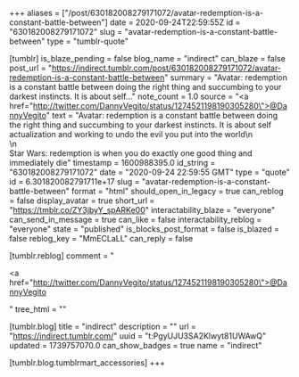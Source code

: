 +++
aliases = ["/post/630182008279171072/avatar-redemption-is-a-constant-battle-between"]
date = 2020-09-24T22:59:55Z
id = "630182008279171072"
slug = "avatar-redemption-is-a-constant-battle-between"
type = "tumblr-quote"

[tumblr]
is_blaze_pending = false
blog_name = "indirect"
can_blaze = false
post_url = "https://indirect.tumblr.com/post/630182008279171072/avatar-redemption-is-a-constant-battle-between"
summary = "Avatar: redemption is a constant battle between doing the right thing and succumbing to your darkest instincts. It is about self..."
note_count = 1.0
source = "<a href=\"http://twitter.com/DannyVegito/status/1274521198190305280\">@DannyVegito</a>"
text = "Avatar: redemption is a constant battle between doing the right thing and succumbing to your darkest instincts. It is about self actualization and working to undo the evil you put into the world\n<br/>\n<br/>Star Wars: redemption is when you do exactly one good thing and immediately die"
timestamp = 1600988395.0
id_string = "630182008279171072"
date = "2020-09-24 22:59:55 GMT"
type = "quote"
id = 6.301820082791711e+17
slug = "avatar-redemption-is-a-constant-battle-between"
format = "html"
should_open_in_legacy = true
can_reblog = false
display_avatar = true
short_url = "https://tmblr.co/ZY3jbyY_spARKe00"
interactability_blaze = "everyone"
can_send_in_message = true
can_like = false
interactability_reblog = "everyone"
state = "published"
is_blocks_post_format = false
is_blazed = false
reblog_key = "MmECLaLL"
can_reply = false

[tumblr.reblog]
comment = "<p><a href=\"http://twitter.com/DannyVegito/status/1274521198190305280\">@DannyVegito</a></p>"
tree_html = ""

[tumblr.blog]
title = "indirect"
description = ""
url = "https://indirect.tumblr.com/"
uuid = "t:PgyUJU3SA2Klwyt81UWAwQ"
updated = 1739757070.0
can_show_badges = true
name = "indirect"

[tumblr.blog.tumblrmart_accessories]
+++
